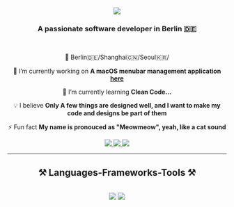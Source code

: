 
<h1 align="center">
    <img src="https://readme-typing-svg.herokuapp.com/?font=Righteous&size=35&center=true&vCenter=true&width=500&height=70&duration=4000&lines=Hi+There!+👋;+I'm+Miaomiao!;" />
</h1>

<h3 align="center">A passionate software developer in Berlin 🇩🇪 </h3>

<br/>

<div align="center">
 
 📍 Berlin🇩🇪/Shanghai🇨🇳/Seoul🇰🇷/
 
 🔭 I’m currently working on **A macOS menubar management application [here](https://github.com/MiaomiaoShi1004/Ice)** 
 
 🌱 I’m currently learning **Clean Code...**

 💡 I believe **Only A few things are designed well, and I want to make my code and designs be part of them**

 ⚡ Fun fact **My name is pronouced as "Meowmeow", yeah, like a cat sound**

 </div>
 
<div align="center"> 
  <a href="mailto:miaomiaos1004@gmail.com">
    <img src="https://img.shields.io/badge/Gmail-333333?style=for-the-badge&logo=gmail&logoColor=red" />
  </a>
  <a href="https://www.linkedin.com/in/miaomiao-s1004/" target="_blank">
    <img src="https://img.shields.io/badge/LinkedIn-0077B5?style=for-the-badge&logo=linkedin&logoColor=white" target="_blank" />
  </a>
  <a href="" target="_blank">
     <img src="https://img.shields.io/badge/Portfolio-FF5722?style=for-the-badge&logo=todoist&logoColor=white" target="_blank" /> <!-- sqlite, safari, google-chrome are other good icon options -->
  </a>
</div>

 <hr/>
 
<h2 align="center">⚒️ Languages-Frameworks-Tools ⚒️</h2>
<br/>
<div align="center">
    <img src="https://skillicons.dev/icons?i=github,git,docker,kubernetes,aws,react,html,css,tailwind,nextjs,spring,figma&theme=light" />
    <img src="https://skillicons.dev/icons?i=swift,flutter,dart,webpack,mysql,postgresql,firebase,graphql,js,typescript,java,python&theme=light" /><br>
</div>

<br/>
